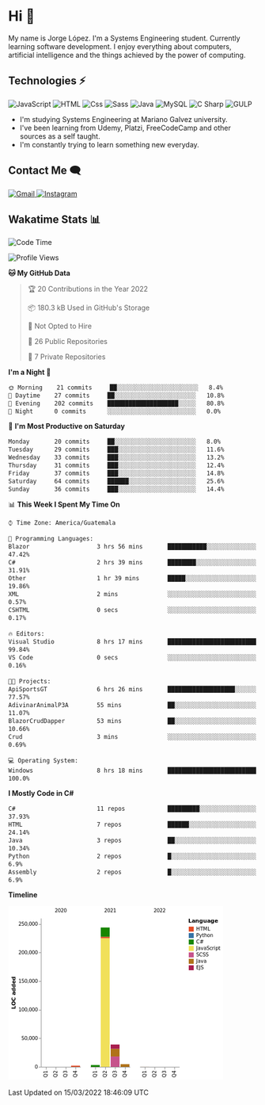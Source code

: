 
# Hi  👋

My name is Jorge López. I'm a Systems Engineering student. Currently learning software development. 
I enjoy everything about computers, artificial intelligence and the things achieved by the power of computing.

## Technologies ⚡
<p>
  <img alt="JavaScript" src="https://img.shields.io/badge/JavaScript-F7DF1E?logo=javascript&logoColor=white&style=for-the-badge" />
  <img alt="HTML" src="https://img.shields.io/badge/HTML-E34F26?logo=html5&logoColor=white&style=for-the-badge" />
  <img alt="Css" src="https://img.shields.io/badge/CSS-1572B6?logo=css3&logoColor=white&style=for-the-badge" />
  <img alt="Sass" src="https://img.shields.io/badge/Sass-CC6699?logo=sass&logoColor=white&style=for-the-badge" />
  <img alt="Java" src="https://img.shields.io/badge/java-1572B6?logo=java&logoColor=white&style=for-the-badge" />
  <img alt="MySQL" src="https://img.shields.io/badge/mysql-000?logo=mysql&logoColor=white&style=for-the-badge" />
  <img alt="C Sharp" src="https://img.shields.io/badge/C%23-239120?logo=c-sharp&logoColor=white&style=for-the-badge" />
  <img alt="GULP" src="https://img.shields.io/badge/gulp-FF0000?logo=gulp&logoColor=white&style=for-the-badge" />
</p>

- I'm studying Systems Engineering at Mariano Galvez university.
- I've been learning from Udemy, Platzi, FreeCodeCamp and other sources as a self taught.
- I'm constantly trying to learn something new everyday.

## Contact Me 🗨 

<p>
  <a href="mailto:jlopezgarciagt@gmail.com">
    <img alt="Gmail" src="https://img.shields.io/badge/gmail-FF0000?logo=gmail&logoColor=white&style=for-the-badge" />
  </a>
  <a href="https://www.instagram.com/jorge__ig__/">
    <img alt="Instagram" src="https://img.shields.io/badge/Instagram-E4405F?logo=instagram&logoColor=white&style=for-the-badge" />
  </a>
</p>

## Wakatime Stats 📊
<!--START_SECTION:waka-->
![Code Time](http://img.shields.io/badge/Code%20Time-31%20hrs%204%20mins-blue)

![Profile Views](http://img.shields.io/badge/Profile%20Views-229-blue)

**🐱 My GitHub Data** 

> 🏆 20 Contributions in the Year 2022
 > 
> 📦 180.3 kB Used in GitHub's Storage 
 > 
> 🚫 Not Opted to Hire
 > 
> 📜 26 Public Repositories 
 > 
> 🔑 7 Private Repositories  
 > 
**I'm a Night 🦉** 

```text
🌞 Morning    21 commits     ██░░░░░░░░░░░░░░░░░░░░░░░   8.4% 
🌆 Daytime    27 commits     ██░░░░░░░░░░░░░░░░░░░░░░░   10.8% 
🌃 Evening    202 commits    ████████████████████░░░░░   80.8% 
🌙 Night      0 commits      ░░░░░░░░░░░░░░░░░░░░░░░░░   0.0%

```
📅 **I'm Most Productive on Saturday** 

```text
Monday       20 commits     ██░░░░░░░░░░░░░░░░░░░░░░░   8.0% 
Tuesday      29 commits     ███░░░░░░░░░░░░░░░░░░░░░░   11.6% 
Wednesday    33 commits     ███░░░░░░░░░░░░░░░░░░░░░░   13.2% 
Thursday     31 commits     ███░░░░░░░░░░░░░░░░░░░░░░   12.4% 
Friday       37 commits     ███░░░░░░░░░░░░░░░░░░░░░░   14.8% 
Saturday     64 commits     ██████░░░░░░░░░░░░░░░░░░░   25.6% 
Sunday       36 commits     ███░░░░░░░░░░░░░░░░░░░░░░   14.4%

```


📊 **This Week I Spent My Time On** 

```text
⌚︎ Time Zone: America/Guatemala

💬 Programming Languages: 
Blazor                   3 hrs 56 mins       ███████████░░░░░░░░░░░░░░   47.42% 
C#                       2 hrs 39 mins       ████████░░░░░░░░░░░░░░░░░   31.91% 
Other                    1 hr 39 mins        █████░░░░░░░░░░░░░░░░░░░░   19.86% 
XML                      2 mins              ░░░░░░░░░░░░░░░░░░░░░░░░░   0.57% 
CSHTML                   0 secs              ░░░░░░░░░░░░░░░░░░░░░░░░░   0.17%

🔥 Editors: 
Visual Studio            8 hrs 17 mins       █████████████████████████   99.84% 
VS Code                  0 secs              ░░░░░░░░░░░░░░░░░░░░░░░░░   0.16%

🐱‍💻 Projects: 
ApiSportsGT              6 hrs 26 mins       ███████████████████░░░░░░   77.57% 
AdivinarAnimalP3A        55 mins             ██░░░░░░░░░░░░░░░░░░░░░░░   11.07% 
BlazorCrudDapper         53 mins             ██░░░░░░░░░░░░░░░░░░░░░░░   10.66% 
Crud                     3 mins              ░░░░░░░░░░░░░░░░░░░░░░░░░   0.69%

💻 Operating System: 
Windows                  8 hrs 18 mins       █████████████████████████   100.0%

```

**I Mostly Code in C#** 

```text
C#                       11 repos            █████████░░░░░░░░░░░░░░░░   37.93% 
HTML                     7 repos             ██████░░░░░░░░░░░░░░░░░░░   24.14% 
Java                     3 repos             ██░░░░░░░░░░░░░░░░░░░░░░░   10.34% 
Python                   2 repos             █░░░░░░░░░░░░░░░░░░░░░░░░   6.9% 
Assembly                 2 repos             █░░░░░░░░░░░░░░░░░░░░░░░░   6.9%

```


**Timeline**

![Chart not found](https://raw.githubusercontent.com/he1ox/he1ox/main/charts/bar_graph.png) 


 Last Updated on 15/03/2022 18:46:09 UTC
<!--END_SECTION:waka-->

<!---
he1ox/he1ox is a ✨ special ✨ repository because its `README.md` (this file) appears on your GitHub profile.
You can click the Preview link to take a look at your changes.
--->
